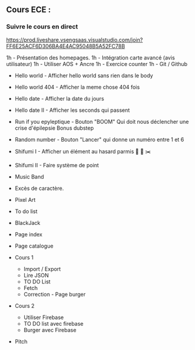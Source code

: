 ## Cours ECE : 


### Suivre le cours en direct 
https://prod.liveshare.vsengsaas.visualstudio.com/join?FF6E25ACF6D306BA4E4AC95048B5A52FC78B

1h - Présentation des homepages.
1h - Intégration carte avancé (avis utilisateur)
1h - Utiliser AOS + Ancre
1h - Exercice counter 
1h - Git / Github
 - Hello world - Afficher hello world sans rien dans le body
 - Hello world 404 - Afficher la meme chose 404 fois
 - Hello date - Afficher la date du jours  
 - Hello date II - Afficher les seconds qui passent
 - Run if you epyleptique - Bouton "BOOM" Qui doit nous déclencher une crise d'épilepsie Bonus dubstep
 
 - Random number - Bouton "Lancer" qui donne un numéro entre 1 et 6 
 - Shifumi I - Afficher un élément au hasard parmis 🗿 🧻 ✂️
 - Shifumi II - Faire système de point



 - Music Band 
 - Excès de caractère.
 - Pixel Art
 - To do list
 - BlackJack

 - Page index 
 - Page catalogue




- Cours 1
    - Import / Export 
    - Lire JSON
    - TO DO List
    - Fetch
    - Correction - Page burger
- Cours 2 
    - Utiliser Firebase
    - TO DO list avec firebase
    - Burger avec Firebase
- Pitch

